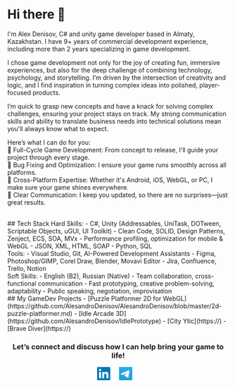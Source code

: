 # Hi there 👋

I'm Alex Denisov, C# and unity game developer based in Almaty, Kazakhstan.
I have 9+ years of commercial development experience, including more than 2 years specializing in game development.

I chose game development not only for the joy of creating fun, immersive experiences, but also for the deep challenge of combining technology, psychology, and storytelling. I’m driven by the intersection of creativity and logic, and I find inspiration in turning complex ideas into polished, player-focused products.

I’m quick to grasp new concepts and have a knack for solving complex challenges, ensuring your project stays on track. My strong communication skills and ability to translate business needs into technical solutions mean you'll always know what to expect.

Here’s what I can do for you:  
🔹 Full-Cycle Game Development: From concept to release, I'll guide your project through every stage.  
🔹 Bug Fixing and Optimization: I ensure your game runs smoothly across all platforms.  
🔹 Cross-Platform Expertise: Whether it's Android, iOS, WebGL, or PC, I make sure your game shines everywhere.  
🔹 Clear Communication: I keep you updated, so there are no surprises—just great results.  

<br>
## Tech Stack  
Hard Skills:  
- C#, Unity (Addressables, UniTask, DOTween, Scriptable Objects, uGUI, UI Toolkit)  
- Clean Code, SOLID, Design Patterns, Zenject, ECS, SOA, MVx  
- Performance profiling, optimization for mobile & WebGL  
- JSON, XML, HTML, SOAP  
- Python, SQL  

<br>
Tools:  
- Visual Studio, Git, AI-Powered Development Assistants  
- Figma, Photoshop/GIMP, Corel Draw, Blender, Movavi Editor  
- Jira, Confluence, Trello, Notion  

<br>
Soft Skills:  
- English (B2), Russian (Native)  
- Team collaboration, cross-functional communication  
- Fast prototyping, creative problem-solving, adaptability  
- Public speaking, negotiation, improvisation  

<br>
## My GameDev Projects  
- [Puzzle Platformer 2D for WebGL](https://github.com/AlesandroDenisov/AlesandroDenisov/blob/master/2d-puzzle-platformer.md)  
- [Idle Arcade 3D](https://github.com/AlesandroDenisov/IdlePrototype)  
- [City Ytic](https://)  
- [Brave Diver](https://)  

<br>
<div align="center">
<h3 align="center">Let’s connect and discuss how I can help bring your game to life!</h3>
</div>
<p align="center">
<a href="https://linkedin.com/in/alexander-denisov-gamedev" target="blank">
<img align="center" width="30px" alt="Alex's LinkedIn" src="/images/linkedin-icon.svg?raw=true"/></a> &nbsp; &nbsp;
<a href="https://t.me/alesandro_d" target="blank">
<img align="center" width="30px" alt="Alex's Telegram" src="/images/telegram-icon.png"/></a> &nbsp; &nbsp;
</p>
